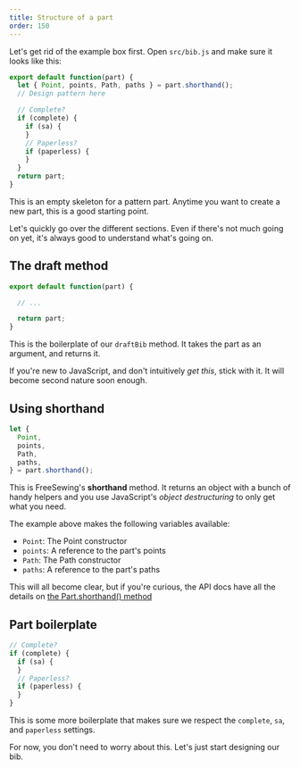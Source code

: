 ```yaml
---
title: Structure of a part
order: 150
---
```


Let's get rid of the example box first. Open `src/bib.js` and make sure it looks like this:

```js
export default function(part) {
  let { Point, points, Path, paths } = part.shorthand();
  // Design pattern here

  // Complete?
  if (complete) {
    if (sa) {
    }
    // Paperless?
    if (paperless) {
    }
  }
  return part;
}
```

This is an empty skeleton for a pattern part. Anytime you want to create a new part, this is a good starting point.

Let's quickly go over the different sections. Even if there's not much going on yet, it's always good to understand what's going on.

## The draft method

```js
export default function(part) {

  // ...

  return part;
}

```

This is the boilerplate of our `draftBib` method. It takes the part as an argument, and returns it.

<Note>

If you're new to JavaScript, and don't intuitively *get this*, stick with it. It will become second nature soon enough.

</Note>

## Using shorthand

```js
let {
  Point,
  points,
  Path,
  paths,
} = part.shorthand();
```

This is FreeSewing's **shorthand** method. It returns an object with a bunch of handy helpers and you use JavaScript's *object destructuring* to only get what you need.

The example above makes the following variables available:

 - `Point`: The Point constructor
 - `points`: A reference to the part's points
 - `Path`: The Path constructor
 - `paths`: A reference to the part's paths

<Note>

This will all become clear, but if you're curious, the API docs have all the details 
on [the Part.shorthand() method](/api/part#shorthand)

</Note>

## Part boilerplate

```js
// Complete?
if (complete) {
  if (sa) {
  }
  // Paperless?
  if (paperless) {
  }
}
```

This is some more boilerplate that makes sure we respect the `complete`, `sa`, and `paperless` settings.

For now, you don't need to worry about this. Let's just start designing our bib.
